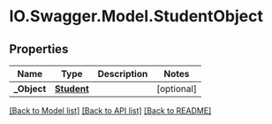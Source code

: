 # IO.Swagger.Model.StudentObject
## Properties

Name | Type | Description | Notes
------------ | ------------- | ------------- | -------------
**_Object** | [**Student**](Student.md) |  | [optional] 

[[Back to Model list]](../README.md#documentation-for-models) [[Back to API list]](../README.md#documentation-for-api-endpoints) [[Back to README]](../README.md)

